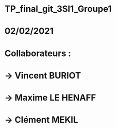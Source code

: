 # TP_final_git_3SI1_Groupe1
# 02/02/2021

# Collaborateurs :
# -> Vincent BURIOT
# -> Maxime LE HENAFF
# -> Clément MEKIL
